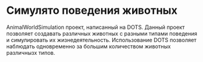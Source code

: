 # Симулято поведения животных
AnimalWorldSimulation проект, написанный на DOTS. Данный проект позволяет создавать различных животных с разными типами поведения и симулировать их жизнедеятельность. 
Использование DOTS позволяет наблюдать одновременно за большим количеством животных различнызх типов. 
